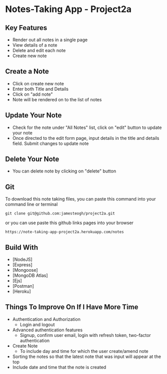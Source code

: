 # Notes-Taking App - Project2a

## Key Features

- Render out all notes in a single page
- View details of a note
- Delete and edit each note
- Create new note

## Create a Note

- Click on create new note
- Enter both Title and Details
- Click on "add note"
- Note will be rendered on to the list of notes

## Update Your Note

- Check for the note under "All Notes" list, click on "edit" button to update your note
- Once directed to the edit form page, input details in the title and details field. Submit changes to update note

## Delete Your Note

- You can delete note by clicking on "delete" button

## Git

To download this note taking files, you can paste this command into your command line or terminal

    git clone git@github.com:jamesteogh/project2a.git

or you can use paste this github links pages into your browser

    https://note-taking-app-project2a.herokuapp.com/notes

## Build With

- [NodeJS]
- [Express]
- [Mongoose]
- [MongoDB Atlas]
- [Ejs]
- [Postman]
- [Heroku]

## Things To Improve On If I Have More Time

- Authentication and Authorization
  - Login and logout
- Advanced authentication features
  - Signup, confirm user email, login with refresh token, two-factor authentication
- Create Note
  - To include day and time for which the user create/amend note
- Sorting the notes so that the latest note that was input will appear at the top
- Include date and time that the note is created
